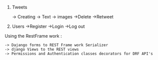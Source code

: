 1. Tweets 

    -> Creating 
        -> Text 
        -> images 
    ->Delete
    ->Retweet 


2. Users 
    ->Register 
    ->Login
    ->Log out 




Using the RestFrame work :


    -> Dajango forms to REST Frame work Serializer
    -> django Views to the REST views 
    -> Permissions and Authentication classes decorators for DRF API's